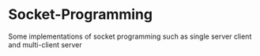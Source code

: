 # Socket-Programming
Some implementations of socket programming such as single server client and multi-client server
